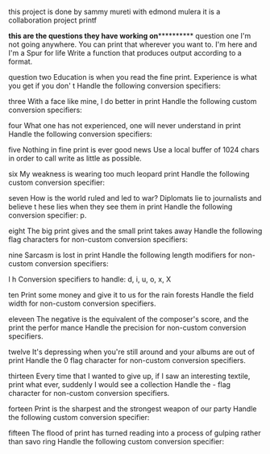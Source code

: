 this project is done by sammy mureti with edmond mulera
it is a collaboration project printf

****************this are the questions they have working on**************************
question one
I'm not going anywhere. You can print that wherever you want to. I'm here and I'm
 a Spur for life
Write a function that produces output according to a format.


question two
Education is when you read the fine print. Experience is what you get if you don'
t
Handle the following conversion specifiers:

three
With a face like mine, I do better in print
Handle the following custom conversion specifiers:

four
What one has not experienced, one will never understand in print
Handle the following conversion specifiers:

five
Nothing in fine print is ever good news
Use a local buffer of 1024 chars in order to call write as little as possible.

six
My weakness is wearing too much leopard print
Handle the following custom conversion specifier:

seven
How is the world ruled and led to war? Diplomats lie to journalists and believe t
hese lies when they see them in print
Handle the following conversion specifier: p.

eight
The big print gives and the small print takes away
Handle the following flag characters for non-custom conversion specifiers:

nine
Sarcasm is lost in print
Handle the following length modifiers for non-custom conversion specifiers:

l
h
Conversion specifiers to handle: d, i, u, o, x, X

ten
Print some money and give it to us for the rain forests
Handle the field width for non-custom conversion specifiers.

eleveen
The negative is the equivalent of the composer's score, and the print the perfor
mance
Handle the precision for non-custom conversion specifiers.

twelve
It's depressing when you're still around and your albums are out of print
Handle the 0 flag character for non-custom conversion specifiers.

thirteen
Every time that I wanted to give up, if I saw an interesting textile, print what
 ever, suddenly I would see a collection
Handle the - flag character for non-custom conversion specifiers.

forteen
Print is the sharpest and the strongest weapon of our party
Handle the following custom conversion specifier:

fifteen
 The flood of print has turned reading into a process of gulping rather than savo
ring
Handle the following custom conversion specifier:


